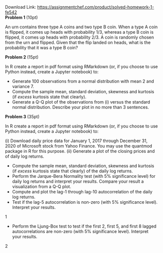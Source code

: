 Download Link: https://assignmentchef.com/product/solved-homework-1-fe542
<br>
<strong>Problem 1 </strong>(10pt)

An urn contains three type A coins and two type B coin. When a type A coin is flipped, it comes up heads with probability 1/3, whereas a type B coin is flipped, it comes up heads with probability 2/3. A coin is randomly chosen from the urn and flipped. Given that the flip landed on heads, what is the probability that it was a type B coin?

<strong>Problem 2 </strong>(15pt)

In R create a report in pdf format using RMarkdown (or, if you choose to use Python instead, create a Jupyter notebook) to:

<ul>

 <li>Generate 100 observations from a normal distribution with mean 2 and variance 7.</li>

 <li>Compute the sample mean, standard deviation, skewness and kurtosis (if <em>excess </em>kurtosis state that clearly).</li>

 <li>Generate a Q-Q plot of the observations from (i) versus the standard normal distribution. Describe your plot in no more than 3 sentences.</li>

</ul>

<strong>Problem 3 </strong>(35pt)

In R create a report in pdf format using RMarkdown (or, if you choose to use Python instead, create a Jupyter notebook) to:

(i) Download daily price data for January 1, 2017 through December 31, 2020 of Microsoft stock from Yahoo Finance. You may use the quantmod package in R for this purpose. (ii) Generate a plot of the closing prices and of daily log returns.

<ul>

 <li>Compute the sample mean, standard deviation, skewness and kurtosis (if <em>excess </em>kurtosis state that clearly) of the daily log returns.</li>

 <li>Perform the Jarque-Bera Normality test (with 5% significance level) for daily log returns and interpret your results. Compare your result a visualization from a Q-Q plot.</li>

 <li>Compute and plot the lag-1 through lag-10 autocorrelation of the daily log returns.</li>

 <li>Test if the lag-5 autocorrelation is non-zero (with 5% significance level). Interpret your results.</li>

</ul>

1

<ul>

 <li>Perform the Ljung-Box test to test if the first 2, first 5, and first 8 lagged autocorrelations are non-zero (with 5% significance level). Interpret your results.</li>

</ul>

2